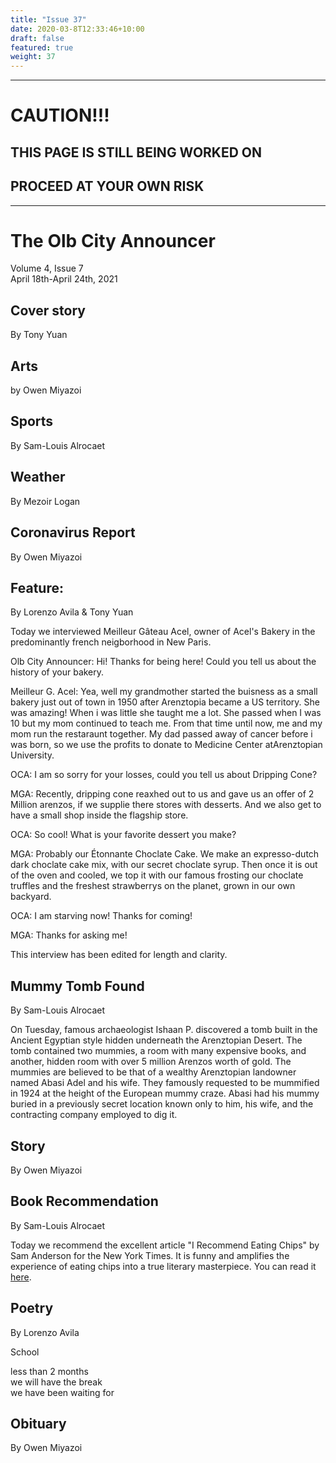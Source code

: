 ```yaml
---
title: "Issue 37"
date: 2020-03-8T12:33:46+10:00
draft: false
featured: true
weight: 37
---
```


------------------------
# CAUTION!!!    
## THIS PAGE IS STILL BEING WORKED ON    
## PROCEED AT YOUR OWN RISK    
------------------------

# The Olb City Announcer    
Volume 4, Issue 7   
April 18th-April 24th, 2021    

## Cover story
By Tony Yuan



## Arts
by Owen Miyazoi



## Sports
By Sam-Louis Alrocaet



## Weather
By Mezoir Logan



## Coronavirus Report
By Owen Miyazoi



## Feature: 
By Lorenzo Avila & Tony Yuan

Today we interviewed Meilleur Gâteau Acel, owner of Acel's Bakery in the predominantly french neigborhood in New Paris. 

Olb City Announcer: Hi! Thanks for being here! Could you tell us about the history of your bakery.

Meilleur G. Acel: Yea, well my grandmother started the buisness as a small bakery just out of town in 1950 after Arenztopia became a US territory. She was amazing! When i was little she taught me a lot. She passed when I was 10 but my mom continued to teach me. From that time until now, me and my mom run the restaraunt together. My dad passed away of cancer before i was born, so we use the profits to donate to Medicine Center atArenztopian University.

OCA: I am so sorry for your losses, could you tell us about Dripping Cone?

MGA: Recently, dripping cone reaxhed out to us and gave us an offer of 2 Million arenzos, if we supplie there stores with desserts. And we also get to have a small shop inside the flagship store.

OCA: So cool! What is your favorite dessert you make?

MGA: Probably our Étonnante Choclate Cake. We make an expresso-dutch dark choclate cake mix, with our secret choclate syrup. Then once it is out of the oven and cooled, we top it with our famous frosting our choclate truffles and the freshest strawberrys on the planet, grown in our own backyard.

OCA: I am starving now! Thanks for coming!

MGA: Thanks for asking me!



This interview has been edited for length and clarity.

## Mummy Tomb Found
By Sam-Louis Alrocaet

On Tuesday, famous archaeologist Ishaan P. discovered a tomb built in the Ancient Egyptian style hidden underneath the Arenztopian Desert. The tomb contained two mummies, a room with many expensive books, and another, hidden room with over 5 million Arenzos worth of gold. The mummies are believed to be that of a wealthy Arenztopian landowner named Abasi Adel and his wife. They famously requested to be mummified in 1924 at the height of the European mummy craze. Abasi had his mummy buried in a previously secret location known only to him, his wife, and the contracting company employed to dig it.

## Story
By Owen Miyazoi



## Book Recommendation
By Sam-Louis Alrocaet

Today we recommend the excellent article "I Recommend Eating Chips" by Sam Anderson for the New York Times. It is funny and amplifies the experience of eating chips into a true literary masterpiece. You can read it [here](https://docs.google.com/document/d/e/2PACX-1vR1jGx0qUICHKUHf3lzZVIdzPYKRQ8Ow1-OwCfT7nTH8tP4aXXBPHvAdsiupAPyX-Agcty3D65H_W9o/pub).

## Poetry
By Lorenzo Avila

School

less than 2 months    
we will have the break    
we have been waiting for    

## Obituary
By Owen Miyazoi

